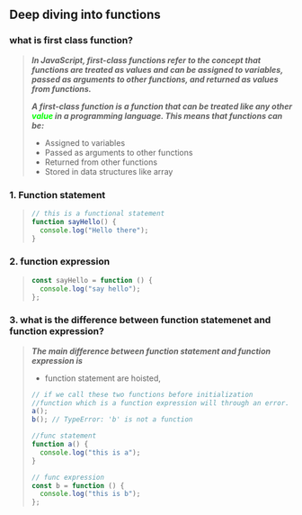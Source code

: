 ## Deep diving into functions

### what is first class function?

> **_In JavaScript, first-class functions refer to the concept that functions are treated as values and can be assigned to variables, passed as arguments to other functions, and returned as values from functions._**
>
> **_A first-class function is a function that can be treated like any other <span style="color:lime;">value</span> in a programming language. This means that functions can be:_**
>
> - Assigned to variables
> - Passed as arguments to other functions
> - Returned from other functions
> - Stored in data structures like array

### 1. Function statement

> ```js
> // this is a functional statement
> function sayHello() {
>   console.log("Hello there");
> }
> ```

### 2. function expression

> ```js
> const sayHello = function () {
>   console.log("say hello");
> };
> ```

### 3. what is the difference between function statemenet and function expression?

> **_The main difference between function statement and function expression is_**
>
> - function statement are hoisted,
>
> ```js
> // if we call these two functions before initialization
> //function which is a function expression will through an error.
> a();
> b(); // TypeError: 'b' is not a function
>
> //func statement
> function a() {
>   console.log("this is a");
> }
>
> // func expression
> const b = function () {
>   console.log("this is b");
> };
> ```
